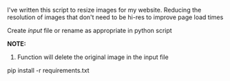 I've written this script to resize images for my website. 
Reducing the resolution of images that don't need to be hi-res to improve page load times


Create *input* file or rename as appropriate in python script

**NOTE:**
1. Function will delete the original image in the input file

pip install -r requirements.txt


